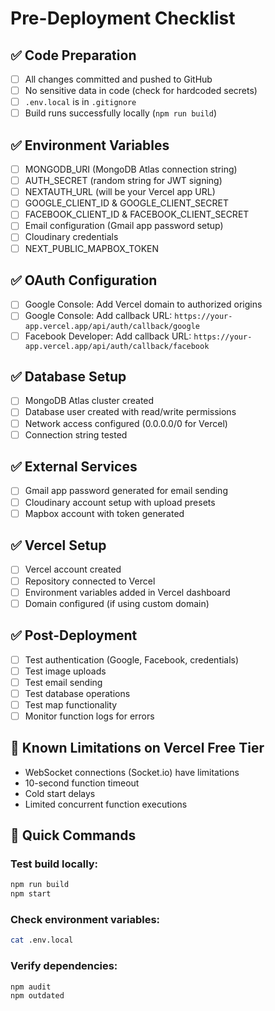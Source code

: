 # Pre-Deployment Checklist

## ✅ Code Preparation

- [ ] All changes committed and pushed to GitHub
- [ ] No sensitive data in code (check for hardcoded secrets)
- [ ] `.env.local` is in `.gitignore`
- [ ] Build runs successfully locally (`npm run build`)

## ✅ Environment Variables

- [ ] MONGODB_URI (MongoDB Atlas connection string)
- [ ] AUTH_SECRET (random string for JWT signing)
- [ ] NEXTAUTH_URL (will be your Vercel app URL)
- [ ] GOOGLE_CLIENT_ID & GOOGLE_CLIENT_SECRET
- [ ] FACEBOOK_CLIENT_ID & FACEBOOK_CLIENT_SECRET
- [ ] Email configuration (Gmail app password setup)
- [ ] Cloudinary credentials
- [ ] NEXT_PUBLIC_MAPBOX_TOKEN

## ✅ OAuth Configuration

- [ ] Google Console: Add Vercel domain to authorized origins
- [ ] Google Console: Add callback URL: `https://your-app.vercel.app/api/auth/callback/google`
- [ ] Facebook Developer: Add callback URL: `https://your-app.vercel.app/api/auth/callback/facebook`

## ✅ Database Setup

- [ ] MongoDB Atlas cluster created
- [ ] Database user created with read/write permissions
- [ ] Network access configured (0.0.0.0/0 for Vercel)
- [ ] Connection string tested

## ✅ External Services

- [ ] Gmail app password generated for email sending
- [ ] Cloudinary account setup with upload presets
- [ ] Mapbox account with token generated

## ✅ Vercel Setup

- [ ] Vercel account created
- [ ] Repository connected to Vercel
- [ ] Environment variables added in Vercel dashboard
- [ ] Domain configured (if using custom domain)

## ✅ Post-Deployment

- [ ] Test authentication (Google, Facebook, credentials)
- [ ] Test image uploads
- [ ] Test email sending
- [ ] Test database operations
- [ ] Test map functionality
- [ ] Monitor function logs for errors

## 🚨 Known Limitations on Vercel Free Tier

- WebSocket connections (Socket.io) have limitations
- 10-second function timeout
- Cold start delays
- Limited concurrent function executions

## 📝 Quick Commands

### Test build locally:

```bash
npm run build
npm start
```

### Check environment variables:

```bash
cat .env.local
```

### Verify dependencies:

```bash
npm audit
npm outdated
```
